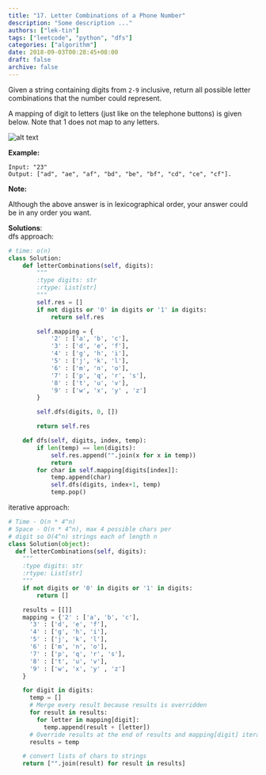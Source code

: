 ```yaml
---
title: "17. Letter Combinations of a Phone Number"
description: "Some description ..."
authors: ["lek-tin"]
tags: ["leetcode", "python", "dfs"]
categories: ["algorithm"]
date: 2018-09-03T00:28:45+08:00
draft: false
archive: false
---
```


Given a string containing digits from `2-9` inclusive, return all possible letter combinations that the number could represent.

A mapping of digit to letters (just like on the telephone buttons) is given below. Note that 1 does not map to any letters.

![alt text](http://upload.wikimedia.org/wikipedia/commons/thumb/7/73/Telephone-keypad2.svg/200px-Telephone-keypad2.svg.png "Logo Title Text 1")

**Example:**
```
Input: "23"
Output: ["ad", "ae", "af", "bd", "be", "bf", "cd", "ce", "cf"].
```
**Note:**

Although the above answer is in lexicographical order, your answer could be in any order you want.

**Solutions**:  
dfs approach:
```python
# time: o(n)
class Solution:
    def letterCombinations(self, digits):
        """
        :type digits: str
        :rtype: List[str]
        """
        self.res = []
        if not digits or '0' in digits or '1' in digits:
            return self.res

        self.mapping = {
            '2' : ['a', 'b', 'c'],
            '3' : ['d', 'e', 'f'],
            '4' : ['g', 'h', 'i'],
            '5' : ['j', 'k', 'l'],
            '6' : ['m', 'n', 'o'],
            '7' : ['p', 'q', 'r', 's'],
            '8' : ['t', 'u', 'v'],
            '9' : ['w', 'x', 'y' , 'z']
        }

        self.dfs(digits, 0, [])

        return self.res

    def dfs(self, digits, index, temp):
        if len(temp) == len(digits):
            self.res.append("".join(x for x in temp))
            return
        for char in self.mapping[digits[index]]:
            temp.append(char)
            self.dfs(digits, index+1, temp)
            temp.pop()
```
iterative approach:
```python
# Time - O(n * 4^n)
# Space - O(n * 4^n), max 4 possible chars per
# digit so O(4^n) strings each of length n
class Solution(object):
  def letterCombinations(self, digits):
    """
    :type digits: str
    :rtype: List[str]
    """
    if not digits or '0' in digits or '1' in digits:
        return []

    results = [[]]
    mapping = {'2' : ['a', 'b', 'c'],
      '3' : ['d', 'e', 'f'],
      '4' : ['g', 'h', 'i'],
      '5' : ['j', 'k', 'l'],
      '6' : ['m', 'n', 'o'],
      '7' : ['p', 'q', 'r', 's'],
      '8' : ['t', 'u', 'v'],
      '9' : ['w', 'x', 'y' , 'z']
    }

    for digit in digits:
      temp = []
      # Merge every result because results is overridden
      for result in results:
        for letter in mapping[digit]:
          temp.append(result + [letter])
      # Override results at the end of results and mapping[digit] iteration
      results = temp

    # convert lists of chars to strings
    return ["".join(result) for result in results]
```